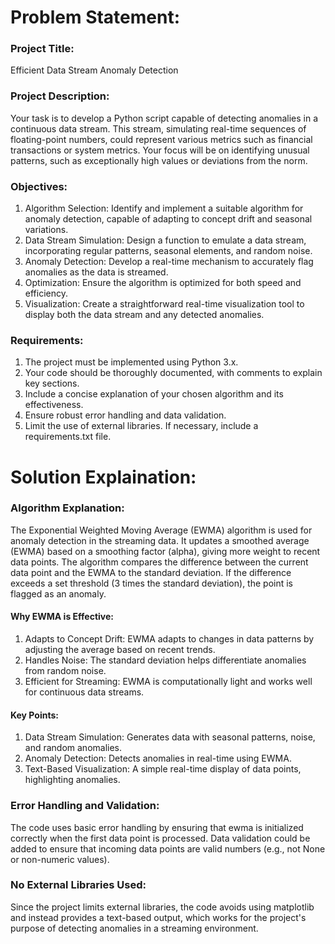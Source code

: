 
# Problem Statement:
### Project Title:
Efficient Data Stream Anomaly Detection

### Project Description:
Your task is to develop a Python script capable of detecting anomalies in a continuous data stream. This stream, simulating real-time sequences of floating-point numbers, could represent various metrics such as financial transactions or system metrics. Your focus will be on identifying unusual patterns, such as exceptionally high values or deviations from the norm.

### Objectives:
1) Algorithm Selection: Identify and implement a suitable algorithm for anomaly detection, capable of adapting to concept drift and seasonal variations.
2) Data Stream Simulation: Design a function to emulate a data stream, incorporating regular patterns, seasonal elements, and random noise.
3) Anomaly Detection: Develop a real-time mechanism to accurately flag anomalies as the data is streamed.
4) Optimization: Ensure the algorithm is optimized for both speed and efficiency.
5) Visualization: Create a straightforward real-time visualization tool to display both the data stream and any detected anomalies.

### Requirements:
1) The project must be implemented using Python 3.x.
2) Your code should be thoroughly documented, with comments to explain key sections.
3) Include a concise explanation of your chosen algorithm and its effectiveness.
4) Ensure robust error handling and data validation.
5) Limit the use of external libraries. If necessary, include a requirements.txt file.


# Solution Explaination:

### Algorithm Explanation:
The Exponential Weighted Moving Average (EWMA) algorithm is used for anomaly detection in the streaming data. It updates a smoothed average (EWMA) based on a smoothing factor (alpha), giving more weight to recent data points. The algorithm compares the difference between the current data point and the EWMA to the standard deviation. If the difference exceeds a set threshold (3 times the standard deviation), the point is flagged as an anomaly.

#### Why EWMA is Effective:
1) Adapts to Concept Drift: EWMA adapts to changes in data patterns by adjusting the average based on recent trends.
2) Handles Noise: The standard deviation helps differentiate anomalies from random noise.
3) Efficient for Streaming: EWMA is computationally light and works well for continuous data streams.
#### Key Points:
1) Data Stream Simulation: Generates data with seasonal patterns, noise, and random anomalies.
2) Anomaly Detection: Detects anomalies in real-time using EWMA.
3) Text-Based Visualization: A simple real-time display of data points, highlighting anomalies.

### Error Handling and Validation:
The code uses basic error handling by ensuring that ewma is initialized correctly when the first data point is processed.
Data validation could be added to ensure that incoming data points are valid numbers (e.g., not None or non-numeric values).

### No External Libraries Used:
Since the project limits external libraries, the code avoids using matplotlib and instead provides a text-based output, which works for the project's purpose of detecting anomalies in a streaming environment.
